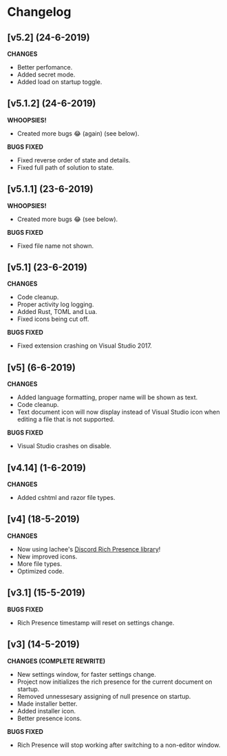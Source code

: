 ﻿# Changelog

## [v5.2] (24-6-2019)

**CHANGES**
- Better perfomance.
- Added secret mode.
- Added load on startup toggle.

## [v5.1.2] (24-6-2019)

**WHOOPSIES!**
- Created more bugs 😂 (again) (see below).

**BUGS FIXED**
- Fixed reverse order of state and details.
- Fixed full path of solution to state.

## [v5.1.1] (23-6-2019)

**WHOOPSIES!**
- Created more bugs 😂 (see below).

**BUGS FIXED**
- Fixed file name not shown.

## [v5.1] (23-6-2019)

**CHANGES**
- Code cleanup.
- Proper activity log logging.
- Added Rust, TOML and Lua.
- Fixed icons being cut off.

**BUGS FIXED**
- Fixed extension crashing on Visual Studio 2017.

## [v5] (6-6-2019)

**CHANGES**
- Added language formatting, proper name will be shown as text.
- Code cleanup.
- Text document icon will now display instead of Visual Studio icon when editing a file that is not supported.

**BUGS FIXED**
- Visual Studio crashes on disable.

## [v4.14] (1-6-2019)

**CHANGES**
- Added cshtml and razor file types.

## [v4] (18-5-2019)

**CHANGES**
- Now using lachee's [Discord Rich Presence library](https://github.com/lachee/discord-rpc-csharp)!
- New improved icons.
- More file types.
- Optimized code.

## [v3.1] (15-5-2019)

**BUGS FIXED**
- Rich Presence timestamp will reset on settings change.

## [v3] (14-5-2019)

**CHANGES (COMPLETE REWRITE)**

- New settings window, for faster settings change.
- Project now initializes the rich presence for the current document on startup.
- Removed unnessesary assigning of null presence on startup.
- Made installer better.
- Added installer icon.
- Better presence icons.

**BUGS FIXED**

- Rich Presence will stop working after switching to a non-editor window.